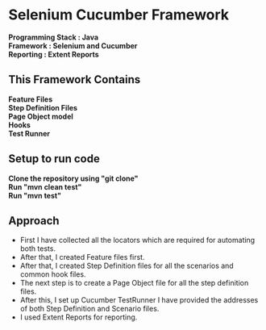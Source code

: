 # Selenium Cucumber Framework

__Programming Stack : Java__  <br />
__Framework : Selenium and Cucumber__ <br />
__Reporting : Extent Reports__

## This Framework Contains
__Feature Files__ <br />
__Step Definition Files__ <br /> 
__Page Object model__ <br />
__Hooks__ <br />
__Test Runner__

## Setup to run code
__Clone the repository using "git clone"__ <br />
__Run "mvn clean test"__ <br />
__Run "mvn test"__ <br />

## Approach
- First I have collected all the locators which are required for automating both tests.
- After that, I created Feature files first.
- After that, I created Step Definition files for all the scenarios and common hook files.
- The next step is to create a Page Object file for all the step definition files.
- After this, I set up Cucumber TestRunner I have provided the addresses of both Step Definition and Scenario files.
- I used Extent Reports for reporting.
